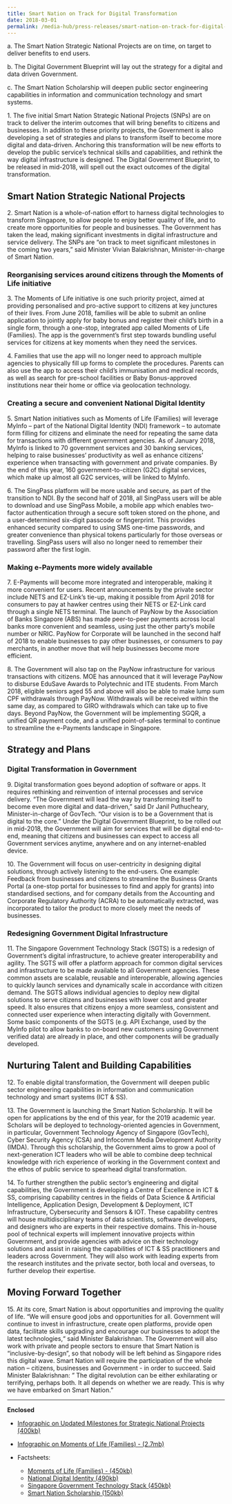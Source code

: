 ```yaml
---
title: Smart Nation on Track for Digital Transformation
date: 2018-03-01
permalink: /media-hub/press-releases/smart-nation-on-track-for-digital-transformation
---
```

a. The Smart Nation Strategic National Projects are on time, on target to deliver benefits to end users.

b. The Digital Government Blueprint will lay out the strategy for a digital and data driven Government.

c. The Smart Nation Scholarship will deepen public sector engineering capabilities in information and communication technology and smart systems.


1\. The five initial Smart Nation Strategic National Projects (SNPs) are on track to deliver the interim outcomes that will bring benefits to citizens and businesses. In addition to these priority projects, the Government is also developing a set of strategies and plans to transform itself to become more digital and data-driven. Anchoring this transformation will be new efforts to develop the public service’s technical skills and capabilities, and rethink the way digital infrastructure is designed. The Digital Government Blueprint, to be released in mid-2018, will spell out the exact outcomes of the digital transformation.

## Smart Nation Strategic National Projects

2\. Smart Nation is a whole-of-nation effort to harness digital technologies to transform Singapore, to allow people to enjoy better quality of life, and to create more opportunities for people and businesses. The Government has taken the lead, making significant investments in digital infrastructure and service delivery. The SNPs are “on track to meet significant milestones in the coming two years,” said Minister Vivian Balakrishnan, Minister-in-charge of Smart Nation.

### Reorganising services around citizens through the Moments of Life initiative

3\. The Moments of Life initiative is one such priority project, aimed at providing personalised and pro-active support to citizens at key junctures of their lives. From June 2018, families will be able to submit an online application to jointly apply for baby bonus and register their child’s birth in a single form, through a one-stop, integrated app called Moments of Life (Families). The app is the government’s first step towards bundling useful services for citizens at key moments when they need the services.

4\. Families that use the app will no longer need to approach multiple agencies to physically fill up forms to complete the procedures. Parents can also use the app to access their child’s immunisation and medical records, as well as search for pre-school facilities or Baby Bonus-approved institutions near their home or office via geolocation technology.

### Creating a secure and convenient National Digital Identity

5\. Smart Nation initiatives such as Moments of Life (Families) will leverage MyInfo – part of the National Digital Identity (NDI) framework – to automate form filling for citizens and eliminate the need for repeating the same data for transactions with different government agencies. As of January 2018, MyInfo is linked to 70 government services and 30 banking services, helping to raise businesses’ productivity as well as enhance citizens’ experience when transacting with government and private companies. By the end of this year, 160 government-to-citizen (G2C) digital services, which make up almost all G2C services, will be linked to MyInfo.

6\. The SingPass platform will be more usable and secure, as part of the transition to NDI. By the second half of 2018, all SingPass users will be able to download and use SingPass Mobile, a mobile app which enables two-factor authentication through a secure soft token stored on the phone, and a user-determined six-digit passcode or fingerprint. This provides enhanced security compared to using SMS one-time passwords, and greater convenience than physical tokens particularly for those overseas or travelling. SingPass users will also no longer need to remember their password after the first login.

### Making e-Payments more widely available

7\. E-Payments will become more integrated and interoperable, making it more convenient for users. Recent announcements by the private sector include NETS and EZ-Link’s tie-up, making it possible from April 2018 for consumers to pay at hawker centres using their NETS or EZ-Link card through a single NETS terminal. The launch of PayNow by the Association of Banks Singapore (ABS) has made peer-to-peer payments across local banks more convenient and seamless, using just the other party’s mobile number or NRIC. PayNow for Corporate will be launched in the second half of 2018 to enable businesses to pay other businesses, or consumers to pay merchants, in another move that will help businesses become more efficient.

8\. The Government will also tap on the PayNow infrastructure for various transactions with citizens. MOE has announced that it will leverage PayNow to disburse EduSave Awards to Polytechnic and ITE students. From March 2018, eligible seniors aged 55 and above will also be able to make lump sum CPF withdrawals through PayNow. Withdrawals will be received within the same day, as compared to GIRO withdrawals which can take up to five days. Beyond PayNow, the Government will be implementing SGQR, a unified QR payment code, and a unified point-of-sales terminal to continue to streamline the e-Payments landscape in Singapore.

## Strategy and Plans


### Digital Transformation in Government

9\. Digital transformation goes beyond adoption of software or apps. It requires rethinking and reinvention of internal processes and service delivery. “The Government will lead the way by transforming itself to become even more digital and data-driven,” said Dr Janil Puthucheary, Minister-in-charge of GovTech. “Our vision is to be a Government that is digital to the core.” Under the Digital Government Blueprint, to be rolled out in mid-2018, the Government will aim for services that will be digital end-to-end, meaning that citizens and businesses can expect to access all Government services anytime, anywhere and on any internet-enabled device.

10\. The Government will focus on user-centricity in designing digital solutions, through actively listening to the end-users. One example: Feedback from businesses and citizens to streamline the Business Grants Portal (a one-stop portal for businesses to find and apply for grants) into standardised sections, and for company details from the Accounting and Corporate Regulatory Authority (ACRA) to be automatically extracted, was incorporated to tailor the product to more closely meet the needs of businesses.

### Redesigning Government Digital Infrastructure

11\. The Singapore Government Technology Stack (SGTS) is a redesign of Government’s digital infrastructure, to achieve greater interoperability and agility. The SGTS will offer a platform approach for common digital services and infrastructure to be made available to all Government agencies. These common assets are scalable, reusable and interoperable, allowing agencies to quickly launch services and dynamically scale in accordance with citizen demand. The SGTS allows individual agencies to deploy new digital solutions to serve citizens and businesses with lower cost and greater speed. It also ensures that citizens enjoy a more seamless, consistent and connected user experience when interacting digitally with Government. Some basic components of the SGTS (e.g. API Exchange, used by the MyInfo pilot to allow banks to on-board new customers using Government verified data) are already in place, and other components will be gradually developed.

## Nurturing Talent and Building Capabilities

12\. To enable digital transformation, the Government will deepen public sector engineering capabilities in information and communication technology and smart systems (ICT & SS).

13\. The Government is launching the Smart Nation Scholarship. It will be open for applications by the end of this year, for the 2019 academic year. Scholars will be deployed to technology-oriented agencies in Government, in particular, Government Technology Agency of Singapore (GovTech), Cyber Security Agency (CSA) and Infocomm Media Development Authority (IMDA). Through this scholarship, the Government aims to grow a pool of next-generation ICT leaders who will be able to combine deep technical knowledge with rich experience of working in the Government context and the ethos of public service to spearhead digital transformation.

14\. To further strengthen the public sector’s engineering and digital capabilities, the Government is developing a Centre of Excellence in ICT & SS, comprising capability centres in the fields of Data Science & Artificial Intelligence, Application Design, Development & Deployment, ICT Infrastructure, Cybersecurity and Sensors & IOT. These capability centres will house multidisciplinary teams of data scientists, software developers, and designers who are experts in their respective domains. This in-house pool of technical experts will implement innovative projects within Government, and provide agencies with advice on their technology solutions and assist in raising the capabilities of ICT & SS practitioners and leaders across Government. They will also work with leading experts from the research institutes and the private sector, both local and overseas, to further develop their expertise.

## Moving Forward Together

15\. At its core, Smart Nation is about opportunities and improving the quality of life. “We will ensure good jobs and opportunities for all. Government will continue to invest in infrastructure, create open platforms, provide open data, facilitate skills upgrading and encourage our businesses to adopt the latest technologies,“ said Minister Balakrishnan. The Government will also work with private and people sectors to ensure that Smart Nation is “inclusive-by-design”, so that nobody will be left behind as Singapore rides this digital wave. Smart Nation will require the participation of the whole nation – citizens, businesses and Government - in order to succeed. Said Minister Balakrishnan: ” The digital revolution can be either exhilarating or terrifying, perhaps both. It all depends on whether we are ready. This is why we have embarked on Smart Nation.”

---

**Enclosed**

-   [Infographic on Updated Milestones for Strategic National Projects (400kb)](/files/press-releases/2018/infographic-on-updated-milestones-for-strategic-national-projects.pdf)

-   [Infographic on Moments of Life (Families) - (2.7mb)](/files/press-releases/2018/infographic-moments-of-life-(families).pdf)
-   Factsheets:
    -   [Moments of Life (Families) - (450kb)](/files/press-releases/2018/moments-of-life-families-factsheet.pdf)
    -   [National Digital Identity (490kb)](/files/press-releases/2018/national-digital-identity-factsheet.pdf)
    -   [Singapore Government Technology Stack (450kb)](/files/press-releases/2018/singapore-government-technology-stack-factsheet.pdf)
    -   [Smart Nation Scholarship (150kb)](/files/press-releases/2018/smart-nation-scholarship-media-factsheet.pdf)